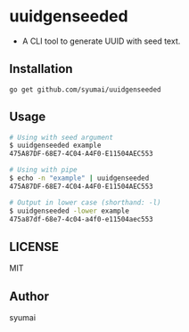 # uuidgenseeded

* A CLI tool to generate UUID with seed text.

## Installation

```console
go get github.com/syumai/uuidgenseeded
```

## Usage

```sh
# Using with seed argument
$ uuidgenseeded example
475A87DF-68E7-4C04-A4F0-E11504AEC553

# Using with pipe
$ echo -n "example" | uuidgenseeded
475A87DF-68E7-4C04-A4F0-E11504AEC553

# Output in lower case (shorthand: -l)
$ uuidgenseeded -lower example
475a87df-68e7-4c04-a4f0-e11504aec553
```

## LICENSE

MIT

## Author

syumai
